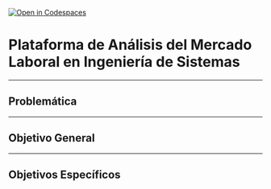 [![Open in Codespaces](https://classroom.github.com/assets/launch-codespace-2972f46106e565e64193e422d61a12cf1da4916b45550586e14ef0a7c637dd04.svg)](https://classroom.github.com/open-in-codespaces?assignment_repo_id=18703202)

# Plataforma de Análisis del Mercado Laboral en Ingeniería de Sistemas

---

## **Problemática**


---

## **Objetivo General**


---

## **Objetivos Específicos**



